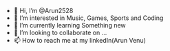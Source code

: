 - 👋 Hi, I’m @Arun2528
- 👀 I’m interested in Music, Games, Sports and Coding
- 🌱 I’m currently learning Something new
- 💞️ I’m looking to collaborate on ...
- 📫 How to reach me at my linkedIn(Arun Venu)

<!---
Arun2528/Arun2528 is a ✨ special ✨ repository because its `README.md` (this file) appears on your GitHub profile.
You can click the Preview link to take a look at your changes.
--->
